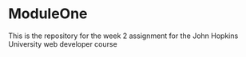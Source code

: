 # ModuleOne
This is the repository for the week 2 assignment for the John Hopkins University web developer course
